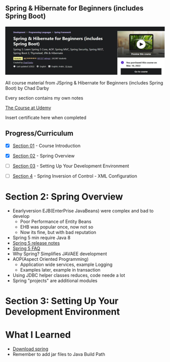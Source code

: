 ## Spring & Hibernate for Beginners (includes Spring Boot) 

![SpringBoot](pic.jpg)

All course material from JSpring & Hibernate for Beginners (includes Spring Boot) by Chad Darby

Every section contains my own notes

[The Course at Udemy](https://www.udemy.com/course/spring-hibernate-tutorial/)   

Insert certificate here when completed

## Progress/Curriculum

- [x] [Section 01]() - Course Introduction
- [X] [Section 02]() - Spring Overview
- [ ] [Section 03]() - Setting Up Your Development Environment
- [ ] [Section 4]() - Spring Inversion of Control - XML Configuration



# Section 2: Spring Overview

- Eearlyversion EJB(EnterPrise JavaBeans) were complex and bad to develop
	 - Poor Performance of Entity Beans
	 - EHB was popular once, now not so
	 - Now its fine, but with bad reputation
- Spring 5 min require Java 8
- [Spring 5 release notes](https://github.com/spring-projects/spring-framework/wiki/Spring-Framework-5-FAQ)
- [Spring 5 FAQ](https://github.com/spring-projects/spring-framework/wiki/What%27s-New-in-Spring-Framework-5.x)
- Why Spring? Simplifies JAVAEE development
- AOP(Aspect Oriented Programming)
	- Application wide services, example Logging
	- Examples later, example in transaction
- Using JDBC helper classes reduces, code neede a lot
- Spring "projects" are additional modules

# Section 3: Setting Up Your Development Environment

# What I Learned
- [Download spring](https://www.luv2code.com/downloadspring)
- Remember to add jar files to Java Build Path